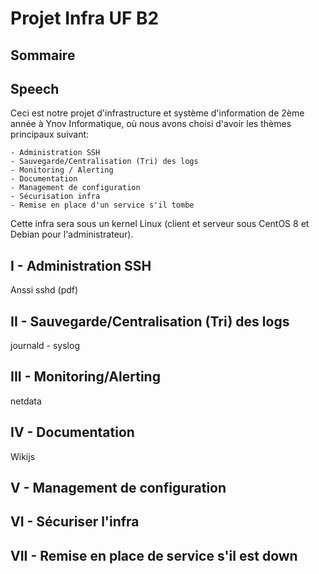 # Projet Infra UF B2


## Sommaire

## Speech

Ceci est notre projet d'infrastructure et système d'information de 2ème année à Ynov Informatique, où nous avons choisi d'avoir les thèmes principaux suivant:

    - Administration SSH
    - Sauvegarde/Centralisation (Tri) des logs
    - Monitoring / Alerting
    - Documentation
    - Management de configuration
    - Sécurisation infra
    - Remise en place d'un service s'il tombe

Cette infra sera sous un kernel Linux (client et serveur sous CentOS 8 et Debian pour l'administrateur).

## I - Administration SSH

Anssi sshd (pdf)

## II - Sauvegarde/Centralisation (Tri) des logs

journald - syslog

## III - Monitoring/Alerting 

netdata

## IV - Documentation

Wikijs

## V - Management de configuration

## VI - Sécuriser l'infra

## VII - Remise en place de service s'il est down

